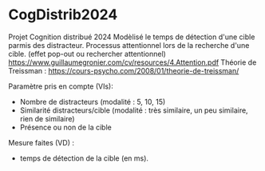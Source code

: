 # CogDistrib2024
Projet Cognition distribué 2024
Modèlisé le temps de détection d'une cible parmis des distracteur. 
Processus attentionnel lors de la recherche d'une cible. (effet pop-out ou rechercher attentionnel) 
https://www.guillaumegronier.com/cv/resources/4.Attention.pdf 
Théorie de Treissman : https://cours-psycho.com/2008/01/theorie-de-treissman/

Paramètre pris en compte (VIs): 
  - Nombre de distracteurs (modalité : 5, 10, 15)
  - Similarité distracteurs/cible (modalité : très similaire, un peu similaire, rien de similaire)
  - Présence ou non de la cible

Mesure faites (VD) : 
  - temps de détection de la cible (en ms).
